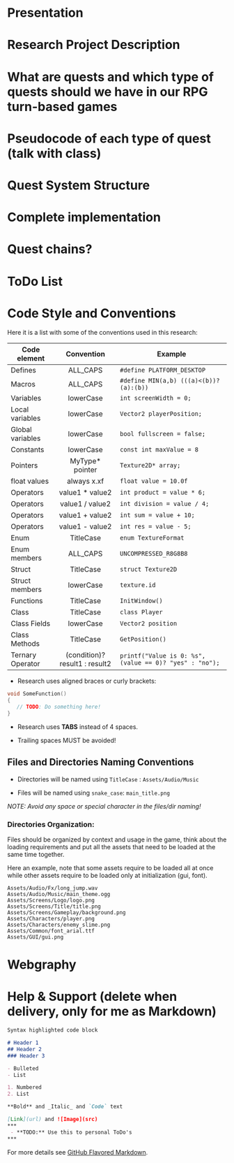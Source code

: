 # Presentation


# Research Project Description


# What are quests and which type of quests should we have in our RPG turn-based games


# Pseudocode of each type of quest (talk with class)


# Quest System Structure


# Complete implementation


# Quest chains?


# ToDo List


# Code Style and Conventions
Here it is a list with some of the conventions used in this research:

Code element | Convention | Example
--- | :---: | ---
Defines | ALL_CAPS | `#define PLATFORM_DESKTOP`
Macros | ALL_CAPS | `#define MIN(a,b) (((a)<(b))?(a):(b))`
Variables | lowerCase | `int screenWidth = 0;`
Local variables | lowerCase | `Vector2 playerPosition;`
Global variables | lowerCase | `bool fullscreen = false;`
Constants | lowerCase | `const int maxValue = 8`
Pointers | MyType* pointer | `Texture2D* array;`
float values | always x.xf | `float value = 10.0f`
Operators | value1 * value2 | `int product = value * 6;`
Operators | value1 / value2 | `int division = value / 4;`
Operators | value1 + value2 | `int sum = value + 10;`
Operators | value1 - value2 | `int res = value - 5;`
Enum | TitleCase | `enum TextureFormat`
Enum members | ALL_CAPS | `UNCOMPRESSED_R8G8B8`
Struct | TitleCase | `struct Texture2D`
Struct members |lowerCase | `texture.id`
Functions | TitleCase | `InitWindow()`
Class | TitleCase | `class Player`
Class Fields | lowerCase | `Vector2 position`
Class Methods | TitleCase | `GetPosition()`
Ternary Operator | (condition)? result1 : result2 | `printf("Value is 0: %s", (value == 0)? "yes" : "no");`

 - Research uses aligned braces or curly brackets:
```c
void SomeFunction()
{
   // TODO: Do something here!
}
```

 - Research uses **TABS** instead of 4 spaces.

 - Trailing spaces MUST be avoided!
 
 ## Files and Directories Naming Conventions
 
  - Directories will be named using `TitleCase` : `Assets/Audio/Music`
  
  - Files will be named using `snake_case`: `main_title.png`
  
  _NOTE: Avoid any space or special character in the files/dir naming!_
  
  ### Directories Organization:
  
Files should be organized by context and usage in the game, think about the loading requirements and put all the assets that need to be loaded at the same time together.

Here an example, note that some assets require to be loaded all at once while other assets require to be loaded only at initialization (gui, font).
  
```
Assets/Audio/Fx/long_jump.wav
Assets/Audio/Music/main_theme.ogg
Assets/Screens/Logo/logo.png
Assets/Screens/Title/title.png
Assets/Screens/Gameplay/background.png
Assets/Characters/player.png
Assets/Characters/enemy_slime.png
Assets/Common/font_arial.ttf
Assets/GUI/gui.png
```

# Webgraphy


# Help & Support (delete when delivery, only for me as Markdown)

```markdown
Syntax highlighted code block

# Header 1
## Header 2
### Header 3

- Bulleted
- List

1. Numbered
2. List

**Bold** and _Italic_ and `Code` text

[Link](url) and ![Image](src)
***
 - **TODO:** Use this to personal ToDo's
***
```

For more details see [GitHub Flavored Markdown](https://guides.github.com/features/mastering-markdown/).

